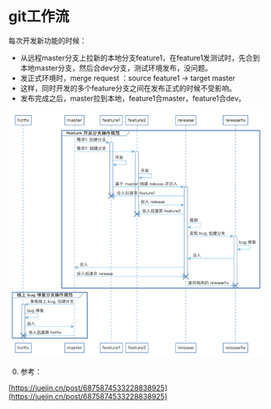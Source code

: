 # git工作流

每次开发新功能的时候：

- 从远程master分支上拉新的本地分支feature1，在feature1发测试时，先合到本地master分支，然后合dev分支，测试环境发布，没问题。
- 发正式环境时，merge request ：source feature1  →  target master
- 这样，同时开发的多个feature分支之间在发布正式的时候不受影响。
- 发布完成之后，master拉到本地，feature1合master，feature1合dev。

![git%E5%B7%A5%E4%BD%9C%E6%B5%81%2009d7a8292f41497193f5ee88a0ad5d95/Untitled.png](git%E5%B7%A5%E4%BD%9C%E6%B5%81%2009d7a8292f41497193f5ee88a0ad5d95/Untitled.png)

0. 参考：

[https://juejin.cn/post/6875874533228838925](https://juejin.cn/post/6875874533228838925)
